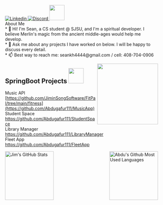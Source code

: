<base target="_blank">

<a href="https://www.linkedin.com/in/sean-hsieh-598167222/">
  <img
    alt="Linkedin"
    src="https://img.shields.io/badge/linkedin-0077B5?logo=linkedin&logoColor=white&style=for-the-badge"
  />
</a>
</a>
<a href="https://discordapp.com/users/559745688267653133">
  <img
    alt="Discord"
    src="https://img.shields.io/badge/Discord-7289DA?style=for-the-badge&logo=discord&logoColor=white"
  />
</a>
<img src="https://raw.githubusercontent.com/aemmadi/aemmadi/master/wave.gif" width="50"> 
<br />
About Me
<br />
  * 🥷 Hi! I'm Sean, a CS student @ SJSU, and I'm a spiritual developer. I believe Merlin's magic from the ancient middle-ages would help me develop. 
  <br />
  * 💬 Ask me about any projects I have worked on below. I will be happy to discuss every detail.
  <br />
  * 📫 Best way to reach me: seankh4444@gmail.com / cell: 408-704-0906

<a href="#"><img align='right' src="https://media.tenor.com/nCkvVpIDxPgAAAAC/merlin.gif" width="200" /></a>
  



## SpringBoot Projects <img src="https://media.giphy.com/media/WUlplcMpOCEmTGBtBW/giphy.gif" width="50">

Music API
[https://github.com/JiminSongSoftware/FitPal/tree/main/fitness](https://github.com/Abdugafur111/MusicApp) <br>
Student Space
https://github.com/Abdugafur111/StudentSpace <br>
Library Manager <br>
https://github.com/Abdugafur111/LibraryManager <br>
Fleet App <br>
https://github.com/Abdugafur111/FleetApp <br>
</a>



<a href="https://github.com/ShangchenHsieh">
<img height=160 align="left" src="https://github-readme-streak-stats.herokuapp.com/?user=Abdugafur111" alt="Jim's GitHub Stats" title="GitHub Streak"/>
<img height=160 align="right" src="https://github-readme-stats.vercel.app/api/top-langs/?username=Abdugafur111&layout=compact" alt="Abdu's Github Most Used Languages"/>
</a>

